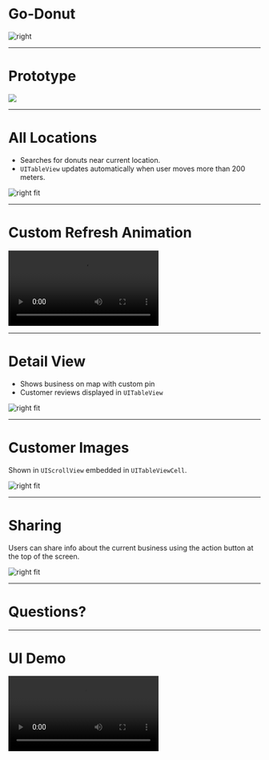 # Go-Donut

![right](Assets/App-Icon.png)

---

# Prototype

![](Assets/initial-prototype.jpg)

---

# All Locations

* Searches for donuts near current location.
* `UITableView` updates automatically when user moves more than 200 meters.

![right fit](Assets/all-locations.png)

---

# Custom Refresh Animation

![right fit](Assets/custom-pull-to-refresh.mp4)

---

# Detail View

* Shows business on map with custom pin
* Customer reviews displayed in `UITableView`

![right fit](Assets/detail-view-2.png)

---

# Customer Images

Shown in `UIScrollView` embedded in `UITableViewCell`.

![right fit](Assets/customer-images.png)

---

# Sharing

Users can share info about the current business using the action button at the top of the screen.

![right fit](Assets/share-location.png)

---

# Questions?

---

# UI Demo

![right fit](Assets/ui-demo.mp4)
